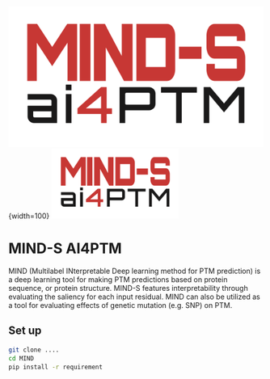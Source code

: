 ![header](header.png){width=100}
<img src='header.png' width=50% height=50%>

# MIND-S AI4PTM

MIND (Multilabel INterpretable Deep learning method for PTM prediction) is a deep learning tool for making PTM predictions based on protein sequence, or protein structure. MIND-S features interpretability through evaluating the saliency for each input residual. MIND can also be utilized as a tool for evaluating effects of genetic mutation (e.g. SNP) on PTM.

## Set up
```bash
git clone ....
cd MIND
pip install -r requirement
```

## 

